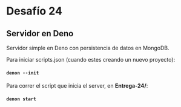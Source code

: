# Desafío 24

## Servidor en Deno

Servidor simple en Deno con persistencia de datos en MongoDB.


Para iniciar scripts.json (cuando estes creando un nuevo proyecto):
#### `denon --init`


Para correr el script que inicia el server, en **Entrega-24/**:
#### `denon start`
